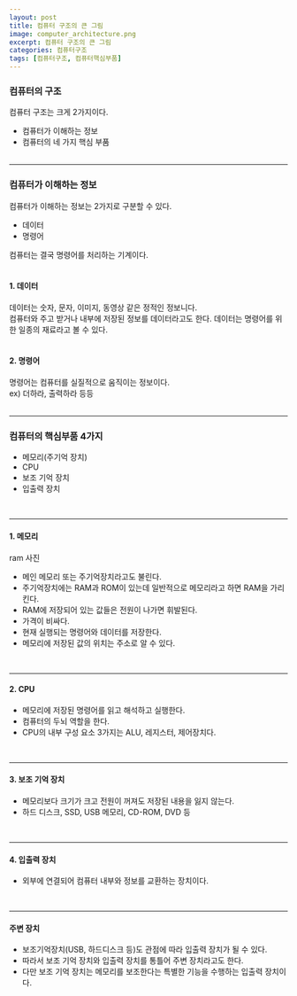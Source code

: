 ```yaml
---
layout: post
title: 컴퓨터 구조의 큰 그림
image: computer_architecture.png
excerpt: 컴퓨터 구조의 큰 그림
categories: 컴퓨터구조
tags: [컴퓨터구조, 컴퓨터핵심부품]
---
```


### 컴퓨터의 구조

컴퓨터 구조는 크게 2가지이다.

- 컴퓨터가 이해하는 정보
- 컴퓨터의 네 가지 핵심 부품  
  <br/>

---

### 컴퓨터가 이해하는 정보

컴퓨터가 이해하는 정보는 2가지로 구분할 수 있다.

- 데이터
- 명령어

컴퓨터는 결국 명령어를 처리하는 기계이다.  
<br/>


#### 1. 데이터

데이터는 숫자, 문자, 이미지, 동영상 같은 정적인 정보니다.  
컴퓨터와 주고 받거나 내부에 저장된 정보를 데이터라고도 한다.
데이터는 명령어를 위한 일종의 재료라고 볼 수 있다.  
<br/>

#### 2. 명령어

명령어는 컴퓨터를 실질적으로 움직이는 정보이다.  
ex) 더하라, 출력하라 등등  
<br/>

---
### 컴퓨터의 핵심부품 4가지

- 메모리(주기억 장치)
- CPU
- 보조 기억 장치
- 입출력 장치  
<br/>

---

#### 1. 메모리

ram 사진

- 메인 메모리 또는 주기억장치라고도 불린다.
- 주기억장치에는 RAM과 ROM이 있는데 일반적으로 메모리라고 하면 RAM을 가리킨다.
- RAM에 저장되어 있는 값들은 전원이 나가면 휘발된다.
- 가격이 비싸다.
- 현재 실행되는 명령어와 데이터를 저장한다.
- 메모리에 저장된 값의 위치는 주소로 알 수 있다.  
<br/>

---

#### 2. CPU

- 메모리에 저장된 명령어를 읽고 해석하고 실행한다.
- 컴퓨터의 두뇌 역할을 한다.
- CPU의 내부 구성 요소 3가지는 ALU, 레지스터, 제어장치다.  
<br/>

---

#### 3. 보조 기억 장치

- 메모리보다 크기가 크고 전원이 꺼져도 저장된 내용을 잃지 않는다.
- 하드 디스크, SSD, USB 메모리, CD-ROM, DVD 등  
<br/>

---

#### 4. 입출력 장치

- 외부에 연결되어 컴퓨터 내부와 정보를 교환하는 장치이다.  
<br/>

---

#### 주변 장치

- 보조기억장치(USB, 하드디스크 등)도 관점에 따라 입출력 장치가 될 수 있다.
- 따라서 보조 기억 장치와 입출력 장치를 통틀어 주변 장치라고도 한다.
- 다만 보조 기억 장치는 메모리를 보조한다는 특별한 기능을 수행하는 입출력 장치이다.  
<br/>


###
